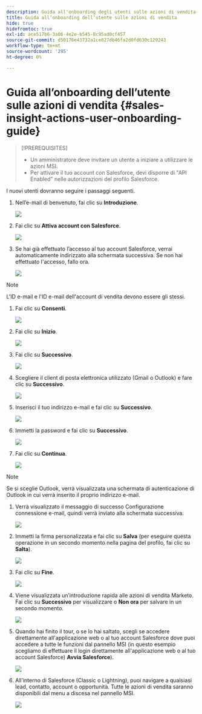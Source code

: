 ```yaml
---
description: Guida all'onboarding degli utenti sulle azioni di vendita - Documenti Marketo - Documentazione del prodotto
title: Guida all’onboarding dell’utente sulle azioni di vendita
hide: true
hidefromtoc: true
exl-id: ace517b6-3a06-4e2e-b545-8c95ad0cf457
source-git-commit: d50176e43732a1ce827db46fa2d0fd630c129243
workflow-type: tm+mt
source-wordcount: '295'
ht-degree: 0%

---
```


# Guida all’onboarding dell’utente sulle azioni di vendita {#sales-insight-actions-user-onboarding-guide}

>[!PREREQUISITES]
>
>* Un amministratore deve invitare un utente a iniziare a utilizzare le azioni MSI.
>* Per attivare il tuo account con Salesforce, devi disporre di &quot;API Enabled&quot; nelle autorizzazioni del profilo Salesforce.


I nuovi utenti dovranno seguire i passaggi seguenti.

1. Nell’e-mail di benvenuto, fai clic su **Introduzione**.

   ![](assets/sales-insight-actions-user-onboarding-guide-1.png)

1. Fai clic su **Attiva account con Salesforce**.

   ![](assets/sales-insight-actions-user-onboarding-guide-2.png)

1. Se hai già effettuato l’accesso al tuo account Salesforce, verrai automaticamente indirizzato alla schermata successiva. Se non hai effettuato l&#39;accesso, fallo ora.

   ![](assets/sales-insight-actions-user-onboarding-guide-3.png)

>[!NOTE]
>
>L&#39;ID e-mail e l&#39;ID e-mail dell&#39;account di vendita devono essere gli stessi.

1. Fai clic su **Consenti**.

   ![](assets/sales-insight-actions-user-onboarding-guide-4.png)

1. Fai clic su **Inizio**.

   ![](assets/sales-insight-actions-user-onboarding-guide-5.png)

1. Fai clic su **Successivo**.

   ![](assets/sales-insight-actions-user-onboarding-guide-6.png)

1. Scegliere il client di posta elettronica utilizzato (Gmail o Outlook) e fare clic su **Successivo**.

   ![](assets/sales-insight-actions-user-onboarding-guide-7.png)

1. Inserisci il tuo indirizzo e-mail e fai clic su **Successivo**.

   ![](assets/sales-insight-actions-user-onboarding-guide-8.png)

1. Immetti la password e fai clic su **Successivo**.

   ![](assets/sales-insight-actions-user-onboarding-guide-9.png)

1. Fai clic su **Continua**.

   ![](assets/sales-insight-actions-user-onboarding-guide-10.png)

>[!NOTE]
>
>Se si sceglie Outlook, verrà visualizzata una schermata di autenticazione di Outlook in cui verrà inserito il proprio indirizzo e-mail.

1. Verrà visualizzato il messaggio di successo Configurazione connessione e-mail, quindi verrà inviato alla schermata successiva.

   ![](assets/sales-insight-actions-user-onboarding-guide-11.png)

1. Immetti la firma personalizzata e fai clic su **Salva** (per eseguire questa operazione in un secondo momento nella pagina del profilo, fai clic su **Salta**).

   ![](assets/sales-insight-actions-user-onboarding-guide-12.png)

1. Fai clic su **Fine**.

   ![](assets/sales-insight-actions-user-onboarding-guide-13.png)

1. Viene visualizzata un’introduzione rapida alle azioni di vendita Marketo. Fai clic su **Successivo** per visualizzare o **Non ora** per salvare in un secondo momento.

   ![](assets/sales-insight-actions-user-onboarding-guide-14.png)

1. Quando hai finito il tour, o se lo hai saltato, scegli se accedere direttamente all&#39;applicazione web o al tuo account Salesforce dove puoi accedere a tutte le funzioni dal pannello MSI (in questo esempio scegliamo di effettuare il login direttamente all&#39;applicazione web o al tuo account Salesforce) **Avvia Salesforce**).

   ![](assets/sales-insight-actions-user-onboarding-guide-15.png)

1. All’interno di Salesforce (Classic o Lightning), puoi navigare a qualsiasi lead, contatto, account o opportunità. Tutte le azioni di vendita saranno disponibili dal menu a discesa nel pannello MSI.

   ![](assets/sales-insight-actions-user-onboarding-guide-16.png)
